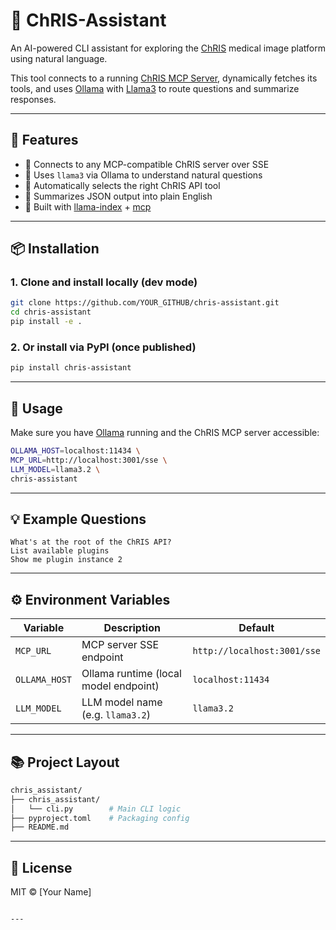 # 🧠 ChRIS-Assistant

An AI-powered CLI assistant for exploring the [ChRIS](https://chrisproject.org) medical image platform using natural language.

This tool connects to a running [ChRIS MCP Server](https://github.com/FNNDSC), dynamically fetches its tools, and uses [Ollama](https://ollama.com) with [Llama3](https://llama.meta.com/llama3/) to route questions and summarize responses.

---

## 🚀 Features

- 🔌 Connects to any MCP-compatible ChRIS server over SSE
- 🤖 Uses `llama3` via Ollama to understand natural questions
- 🧠 Automatically selects the right ChRIS API tool
- 🧾 Summarizes JSON output into plain English
- 🧰 Built with [llama-index](https://github.com/jerryjliu/llama_index) + [mcp](https://github.com/FNNDSC/mcp)

---

## 📦 Installation

### 1. Clone and install locally (dev mode)

```bash
git clone https://github.com/YOUR_GITHUB/chris-assistant.git
cd chris-assistant
pip install -e .
```

### 2. Or install via PyPI (once published)

```bash
pip install chris-assistant
```

---

## 💬 Usage

Make sure you have [Ollama](https://ollama.com) running and the ChRIS MCP server accessible:

```bash
OLLAMA_HOST=localhost:11434 \
MCP_URL=http://localhost:3001/sse \
LLM_MODEL=llama3.2 \
chris-assistant
```

---

## 💡 Example Questions

```text
What's at the root of the ChRIS API?
List available plugins
Show me plugin instance 2
```

---

## ⚙️ Environment Variables

| Variable      | Description                              | Default                |
|---------------|------------------------------------------|------------------------|
| `MCP_URL`     | MCP server SSE endpoint                  | `http://localhost:3001/sse` |
| `OLLAMA_HOST` | Ollama runtime (local model endpoint)    | `localhost:11434`      |
| `LLM_MODEL`   | LLM model name (e.g. `llama3.2`)          | `llama3.2`             |

---

## 📚 Project Layout

```bash
chris_assistant/
├── chris_assistant/
│   └── cli.py        # Main CLI logic
├── pyproject.toml    # Packaging config
├── README.md
```

---

## 📜 License

MIT © [Your Name]
```

---
